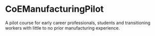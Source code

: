 # CoEManufacturingPilot
A pilot course for early career professionals, students and transitioning workers with little to no prior manufacturing experience. 
